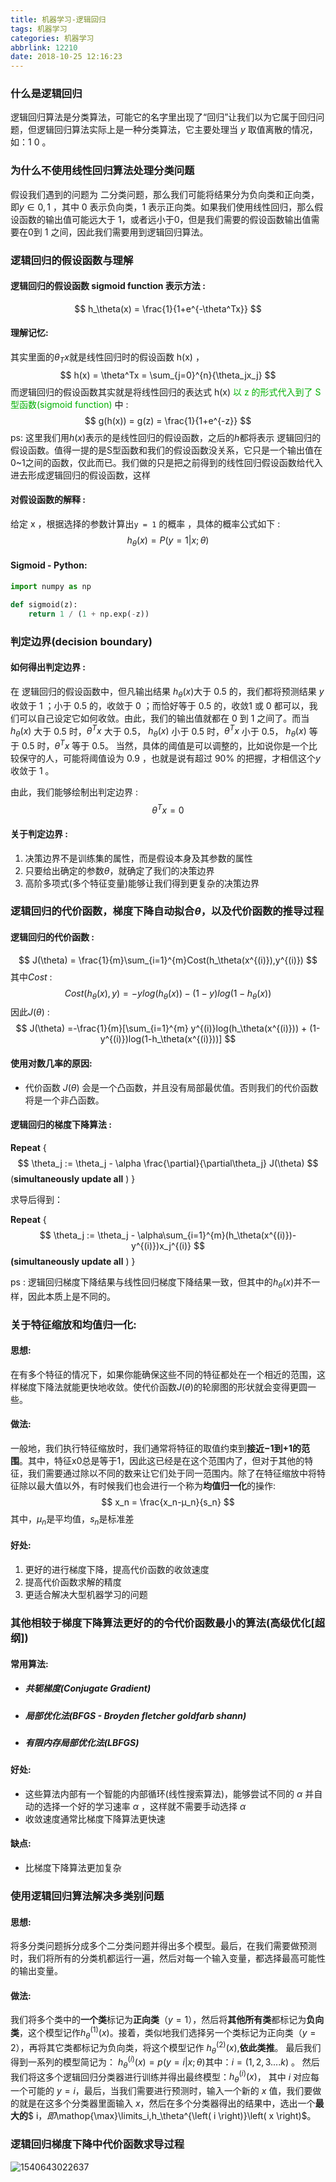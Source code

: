 ```yaml
---
title: 机器学习-逻辑回归
tags: 机器学习
categories: 机器学习
abbrlink: 12210
date: 2018-10-25 12:16:23
---
```


### 什么是逻辑回归

逻辑回归算法是分类算法，可能它的名字里出现了“回归”让我们以为它属于回归问题，但逻辑回归算法实际上是一种分类算法，它主要处理当  $y$ 取值离散的情况，如：1 0 。

### 为什么不使用线性回归算法处理分类问题

假设我们遇到的问题为 二分类问题，那么我们可能将结果分为负向类和正向类，即$y\in0,1$ ，其中 0 表示负向类，1 表示正向类。如果我们使用线性回归，那么假设函数的输出值可能远大于 1，或者远小于0，但是我们需要的假设函数输出值需要在0到 1 之间，因此我们需要用到逻辑回归算法。

<!--more-->

### 逻辑回归的假设函数与理解

#### 逻辑回归的假设函数 sigmoid function 表示方法 :

$$
h_\theta(x) = \frac{1}{1+e^{-\theta^Tx}}
$$

#### 理解记忆:

其实里面的$\theta_Tx$就是线性回归时的假设函数 h(x) ，
$$
h(x) = \theta^Tx = \sum_{j=0}^{n}{\theta_jx_j}
$$
而逻辑回归的假设函数其实就是将线性回归的表达式 h(x) <font color=rubin>以 z 的形式代入到了 S 型函数(sigmoid function) </font>中 :
$$
g(h(x)) = g(z) = \frac{1}{1+e^{-z}}
$$
ps: 这里我们用$h(x)$表示的是线性回归的假设函数，之后的$h$都将表示 逻辑回归的假设函数。值得一提的是S型函数和我们的假设函数没关系，它只是一个输出值在0~1之间的函数，仅此而已。我们做的只是把之前得到的线性回归假设函数给代入进去形成逻辑回归的假设函数，这样

#### 对假设函数的解释 :

给定 x ，根据选择的参数计算出`y = 1` 的概率 ，具体的概率公式如下 :
$$
h_\theta(x) = P(y=1|x; \theta)
$$

#### Sigmoid - Python:

```python
import numpy as np

def sigmoid(z):
    return 1 / (1 + np.exp(-z))
```



### 判定边界(decision boundary)

#### 如何得出判定边界 :

在 逻辑回归的假设函数中，但凡输出结果 $h_\theta(x)$大于 0.5 的，我们都将预测结果 $y$ 收敛于 1 ；小于 0.5 的，收敛于 0 ；而恰好等于 0.5 的，收敛1 或 0 都可以，我们可以自己设定它如何收敛。由此，我们的输出值就都在 0 到 1 之间了。而当 $h_\theta(x)$ 大于 0.5 时，$\theta^Tx$ 大于 0.5， $h_\theta(x)$ 小于 0.5 时，$\theta^Tx$ 小于 0.5， $h_\theta(x)$ 等于 0.5 时，$\theta^Tx$ 等于 0.5。
当然，具体的阈值是可以调整的，比如说你是一个比较保守的人，可能将阈值设为 0.9 ，也就是说有超过 90% 的把握，才相信这个$y$收敛于 1 。

由此，我们能够绘制出判定边界 :
$$
\theta^Tx = 0
$$

#### 关于判定边界 :

1. 决策边界不是训练集的属性，而是假设本身及其参数的属性
2. 只要给出确定的参数$\theta$，就确定了我们的决策边界
3. 高阶多项式(多个特征变量)能够让我们得到更复杂的决策边界

### 逻辑回归的代价函数，梯度下降自动拟合$\theta$，以及代价函数的推导过程

#### 逻辑回归的代价函数 :

$$
J(\theta) = \frac{1}{m}\sum_{i=1}^{m}Cost(h_\theta(x^{(i)}),y^{(i)})
$$
其中$Cost$ :
$$
Cost(h_\theta(x),y) = -ylog(h_\theta(x)) - (1-y)log(1-h_\theta(x))
$$
因此$J(\theta)$ :
$$
J(\theta) =-\frac{1}{m}[\sum_{i=1}^{m} y^{(i)}log(h_\theta(x^{(i)})) + (1-y^{(i)})log(1-h_\theta(x^{(i)}))]
$$

#### 使用对数几率的原因:

- 代价函数 $J(\theta)$ 会是一个凸函数，并且没有局部最优值。否则我们的代价函数将是一个非凸函数。

#### 逻辑回归的梯度下降算法 :

**Repeat** {
$$
\theta_j := \theta_j - \alpha \frac{\partial}{\partial\theta_j} J(\theta)
$$
(**simultaneously update all** )
}

求导后得到：

**Repeat** {
$$
\theta_j := \theta_j - \alpha\sum_{i=1}^{m}(h_\theta(x^{(i)})-y^{(i)})x_j^{(i)}
$$
 **(simultaneously update all** )
}

ps : 逻辑回归梯度下降结果与线性回归梯度下降结果一致，但其中的$h_\theta(x)$并不一样，因此本质上是不同的。

### 关于特征缩放和均值归一化:

#### 思想:

在有多个特征的情况下，如果你能确保这些不同的特征都处在一个相近的范围，这样梯度下降法就能更快地收敛。使代价函数$J(θ)$的轮廓图的形状就会变得更圆一些。

#### 做法:

一般地，我们执行特征缩放时，我们通常将特征的取值约束到**接近−1到+1的范围**。其中，特征x0总是等于1，因此这已经是在这个范围内了，但对于其他的特征，我们需要通过除以不同的数来让它们处于同一范围内。除了在特征缩放中将特征除以最大值以外，有时候我们也会进行一个称为**均值归一化**的操作:
$$
x_n = \frac{x_n-μ_n}{s_n}
$$
其中，$μ_n$是平均值，$s_n$是标准差

#### 好处:

1. 更好的进行梯度下降，提高代价函数的收敛速度 
2. 提高代价函数求解的精度
3. 更适合解决大型机器学习的问题​                                                                                                                                                                                                                          

### 其他相较于梯度下降算法更好的的令代价函数最小的算法(高级优化[超纲])

#### 常用算法:

- ##### 共轭梯度(Conjugate Gradient)

- ##### 局部优化法(BFGS - Broyden fletcher goldfarb shann)

- ##### 有限内存局部优化法(LBFGS)

#### 好处:

- 这些算法内部有一个智能的内部循环(线性搜索算法)，能够尝试不同的 $\alpha​$ 并自动的选择一个好的学习速率 $\alpha​$ ，这样就不需要手动选择 $\alpha​$
- 收敛速度通常比梯度下降算法更快速

#### 缺点:

- 比梯度下降算法更加复杂

### 使用逻辑回归算法解决多类别问题

#### 思想:

将多分类问题拆分成多个二分类问题并得出多个模型。最后，在我们需要做预测时，我们将所有的分类机都运行一遍，然后对每一个输入变量，都选择最高可能性的输出变量。

#### 做法:

我们将多个类中的**一个类**标记为**正向类**（$y=1$），然后将**其他所有类**都标记为**负向类**，这个模型记作$h_\theta^{\left( 1 \right)}\left( x \right)$。接着，类似地我们选择另一个类标记为正向类（$y=2$），再将其它类都标记为负向类，将这个模型记作 $h_\theta^{\left( 2 \right)}\left( x \right)$,**依此类推**。
最后我们得到一系列的模型简记为： $h_\theta^{\left( i \right)}\left( x \right)=p\left( y=i|x;\theta  \right)$其中：$i=\left( 1,2,3....k \right)$ 。
然后我们将这多个逻辑回归分类器进行训练并得出最终模型：$h_\theta^{\left( i \right)}\left( x \right)$， 其中 $i$ 对应每一个可能的 $y=i$，最后，当我们需要进行预测时，输入一个新的 $x$ 值，我们要做的就是在这多个分类器里面输入 $x$，然后在多个分类器得出的结果中，选出一个**最大的**$ i$，即$\mathop{\max}\limits_i\,h_\theta^{\left( i \right)}\left( x \right)$。

### 逻辑回归梯度下降中代价函数求导过程

![1540643022637](/img/1540643022637.png)

